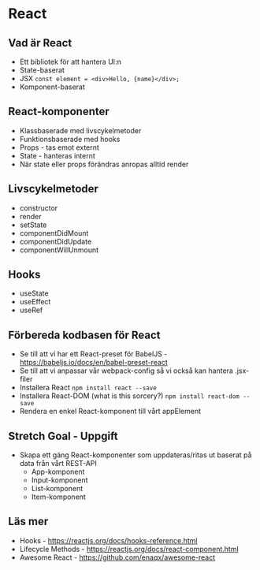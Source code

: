 # React

## Vad är React

- Ett bibliotek för att hantera UI:n
- State-baserat
- JSX
  `const element = <div>Hello, {name}</div>;`
- Komponent-baserat

## React-komponenter

- Klassbaserade med livscykelmetoder
- Funktionsbaserade med hooks
- Props - tas emot externt
- State - hanteras internt
- När state eller props förändras anropas alltid render

## Livscykelmetoder
- constructor
- render
- setState
- componentDidMount
- componentDidUpdate
- componentWillUnmount

## Hooks
- useState
- useEffect
- useRef

## Förbereda kodbasen för React

- Se till att vi har ett React-preset för BabelJS - https://babeljs.io/docs/en/babel-preset-react
- Se till att vi anpassar vår webpack-config så vi också kan hantera .jsx-filer
- Installera React `npm install react --save`
- Installera React-DOM (what is this sorcery?) `npm install react-dom --save`
- Rendera en enkel React-komponent till vårt appElement

## Stretch Goal - Uppgift

- Skapa ett gäng React-komponenter som uppdateras/ritas ut baserat på data från vårt REST-API
    - App-komponent
    - Input-komponent
    - List-komponent
    - Item-komponent
    
## Läs mer
- Hooks - https://reactjs.org/docs/hooks-reference.html
- Lifecycle Methods - https://reactjs.org/docs/react-component.html
- Awesome React - https://github.com/enaqx/awesome-react
